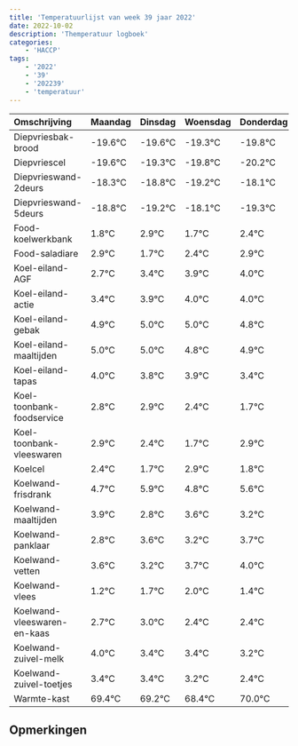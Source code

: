 ```yaml
---
title: 'Temperatuurlijst van week 39 jaar 2022'
date: 2022-10-02
description: 'Themperatuur logboek'
categories:
    - 'HACCP'
tags:
    - '2022'
    - '39'
    - '202239'
    - 'temperatuur'
---
```

|Omschrijving|Maandag|Dinsdag|Woensdag|Donderdag|Vrijdag|Zaterdag|Zondag|
|:---|:---|:---|:---|:---|:---|:---|:---|
|Diepvriesbak-brood|-19.6°C|-19.6°C|-19.3°C|-19.8°C|-20.2°C|-19.1°C|-20.3°C|
|Diepvriescel|-19.6°C|-19.3°C|-19.8°C|-20.2°C|-19.1°C|-20.3°C|-19.6°C|
|Diepvrieswand-2deurs|-18.3°C|-18.8°C|-19.2°C|-18.1°C|-19.3°C|-18.6°C|-18.1°C|
|Diepvrieswand-5deurs|-18.8°C|-19.2°C|-18.1°C|-19.3°C|-18.6°C|-18.1°C|-18.0°C|
|Food-koelwerkbank|1.8°C|2.9°C|1.7°C|2.4°C|2.9°C|3.0°C|3.0°C|
|Food-saladiare|2.9°C|1.7°C|2.4°C|2.9°C|3.0°C|3.0°C|2.8°C|
|Koel-eiland-AGF|2.7°C|3.4°C|3.9°C|4.0°C|4.0°C|3.8°C|3.9°C|
|Koel-eiland-actie|3.4°C|3.9°C|4.0°C|4.0°C|3.8°C|3.9°C|3.4°C|
|Koel-eiland-gebak|4.9°C|5.0°C|5.0°C|4.8°C|4.9°C|4.4°C|3.7°C|
|Koel-eiland-maaltijden|5.0°C|5.0°C|4.8°C|4.9°C|4.4°C|3.7°C|4.9°C|
|Koel-eiland-tapas|4.0°C|3.8°C|3.9°C|3.4°C|2.7°C|3.9°C|2.8°C|
|Koel-toonbank-foodservice|2.8°C|2.9°C|2.4°C|1.7°C|2.9°C|1.8°C|2.6°C|
|Koel-toonbank-vleeswaren|2.9°C|2.4°C|1.7°C|2.9°C|1.8°C|2.6°C|2.2°C|
|Koelcel|2.4°C|1.7°C|2.9°C|1.8°C|2.6°C|2.2°C|2.7°C|
|Koelwand-frisdrank|4.7°C|5.9°C|4.8°C|5.6°C|5.2°C|5.7°C|6.0°C|
|Koelwand-maaltijden|3.9°C|2.8°C|3.6°C|3.2°C|3.7°C|4.0°C|3.4°C|
|Koelwand-panklaar|2.8°C|3.6°C|3.2°C|3.7°C|4.0°C|3.4°C|3.4°C|
|Koelwand-vetten|3.6°C|3.2°C|3.7°C|4.0°C|3.4°C|3.4°C|3.2°C|
|Koelwand-vlees|1.2°C|1.7°C|2.0°C|1.4°C|1.4°C|1.2°C|0.4°C|
|Koelwand-vleeswaren-en-kaas|2.7°C|3.0°C|2.4°C|2.4°C|2.2°C|1.4°C|3.0°C|
|Koelwand-zuivel-melk|4.0°C|3.4°C|3.4°C|3.2°C|2.4°C|4.0°C|3.1°C|
|Koelwand-zuivel-toetjes|3.4°C|3.4°C|3.2°C|2.4°C|4.0°C|3.1°C|2.3°C|
|Warmte-kast|69.4°C|69.2°C|68.4°C|70.0°C|69.1°C|68.3°C|69.4°C|

## Opmerkingen


